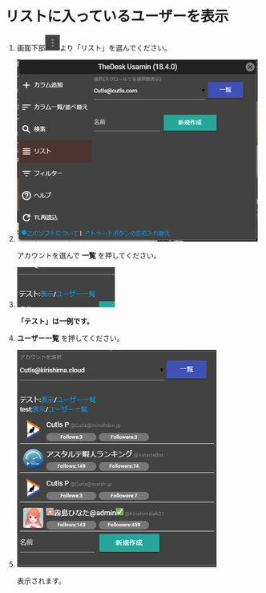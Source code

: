 # リストに入っているユーザーを表示

1. 画面下部![toot13](/media/toot13.png)より「リスト」を選んでください。
2. ![timeline15](/media/timeline15.png)  

   アカウントを選んで **一覧** を押してください。

3. ![timeline16](/media/timeline16.png)  

   **「テスト」は一例です。**

4. **ユーザー一覧** を押してください。
5. ![timeline17](/media/timeline17.png)  

   表示されます。

